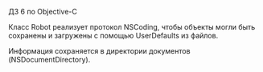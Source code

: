 ДЗ 6 по Objective-C

Класс Robot реализует протокол NSCoding, чтобы объекты могли быть сохранены и загружены с помощью UserDefaults из файлов.

Информация сохраняется в директории документов (NSDocumentDirectory).
